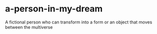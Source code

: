 # a-person-in-my-dream
A fictional person who can transform into a form or an object that moves between the multiverse
